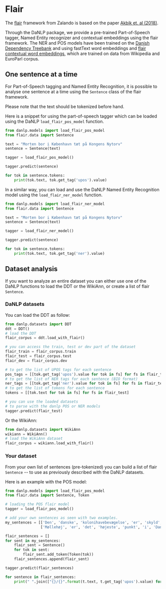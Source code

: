 Flair
=====

The [flair](https://github.com/flairNLP/flair) framework from Zalando is based on the paper [Akbik et. al (2018)](<https://alanakbik.github.io/papers/coling2018.pdf>). 


Through the DaNLP package, we provide a pre-trained Part-of-Speech tagger, Named Entity recognizer and contextual embeddings using the flair framework. 
The NER and POS models have been trained on the [Danish Dependency Treebank](../datasets.md#dane) and using fastText word embeddings and [flair contextual word embeddings](../tasks/embeddings.md#flair-embeddings), which are trained on data from Wikipedia and EuroParl corpus.



## One sentence at a time

For Part-of-Speech tagging and Named Entity Recognition, it is possible to analyse one sentence at a time using the `Sentence` class of the flair framework. 

Please note that the text should be tokenized before hand. 

Here is a snippet for using the part-of-speech tagger which can be loaded using the DaNLP `load_flair_pos_model` function.  

```python
from danlp.models import load_flair_pos_model
from flair.data import Sentence

text = "Morten bor i København tæt på Kongens Nytorv"
sentence = Sentence(text)

tagger = load_flair_pos_model()

tagger.predict(sentence)

for tok in sentence.tokens:
    print(tok.text, tok.get_tag('upos').value)

```

In a similar way, you can load and use the DaNLP Named Entity Recognition model using the `load_flair_ner_model` function.

```python
from danlp.models import load_flair_ner_model
from flair.data import Sentence

text = "Morten bor i København tæt på Kongens Nytorv"
sentence = Sentence(text)

tagger = load_flair_ner_model()

tagger.predict(sentence)

for tok in sentence.tokens:
    print(tok.text, tok.get_tag('ner').value)

```


## Dataset analysis


If you want to analyze an entire dataset you can either use one of the DaNLP functions to load the DDT or the WikiAnn, or create a list of flair `Sentence`. 

### DaNLP datasets

You can load the DDT as follow:

```python
from danlp.datasets import DDT
ddt = DDT()
# load the DDT
flair_corpus = ddt.load_with_flair()

# you can access the train, test or dev part of the dataset
flair_train = flair_corpus.train
flair_test = flair_corpus.test
flair_dev = flair_corpus.dev

# to get the list of UPOS tags for each sentence
pos_tags = [[tok.get_tag('upos').value for tok in fs] for fs in flair_test]
# to get the list of NER tags for each sentence (BIO format)
ner_tags = [[tok.get_tag('ner').value for tok in fs] for fs in flair_test]
# to get the list of tokens for each sentence
tokens = [[tok.text for tok in fs] for fs in flair_test]

# you can use the loaded datasets 
# to parse with the danlp POS or NER models
tagger.predict(flair_test)

```

Or the WikiAnn: 

```python
from danlp.datasets import WikiAnn
wikiann = WikiAnn()
# load the WikiAnn dataset
flair_corpus = wikiann.load_with_flair()
```

### Your dataset

From your own list of sentences (pre-tokenized) you can build a list of flair `Sentence` -- to use as previously described with the DaNLP datasets. 

Here is an example with the POS model:

```python
from danlp.models import load_flair_pos_model
from flair.data import Sentence, Token

# loading the POS flair model
tagger = load_flair_pos_model()

# add your own sentences as seen with two examples.
my_sentences = [['Den', 'danske', 'kolonihavebevægelse', 'er', 'skyld', 'i', ',', 'at', 'vi', 'har', 'fri', 'om', 'lørdagen'], 
                ['Møllehøj', 'er', 'det', 'højeste', 'punkt', 'i', 'Danmark']]

flair_sentences = []
for sent in my_sentences:
    flair_sent = Sentence()
    for tok in sent:
        flair_sent.add_token(Token(tok))
    flair_sentences.append(flair_sent)

tagger.predict(flair_sentences)

for sentence in flair_sentences: 
    print(" ".join(["{}/{}".format(t.text, t.get_tag('upos').value) for t in sentence.tokens]))
```